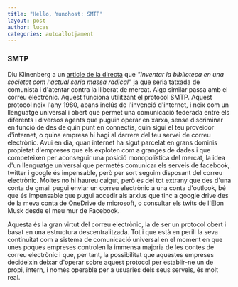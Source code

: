 ```yaml
---
title: "Hello, Yunohost: SMTP"
layout: post
author: lucas
categories: autoallotjament
---
```


### SMTP

Diu Klinenberg a un [article de la directa](https://directa.cat/inventar-la-biblioteca-en-una-societat-com-lactual-seria-massa-radical/)
que *"Inventar la biblioteca en una societat com l'actual seria massa radical"*
ja que seria tatxada de comunista i d'atentar contra la lliberat de mercat.
Algo similar passa amb el correu electrònic. Aquest funciona utilitzant el
protocol SMTP. Aquest protocol neix l'any 1980, abans inclús de l'invenció
d'internet, i neix com un llenguatge universal i obert que permet una comunicació
federada entre els diferents i diversos agents que puguin operar en xarxa, sense
discriminar en funció de des de quin punt en connectis, quin sigui el teu proveidor
d'internet, o quina empresa hi hagi al darrere del teu servei de correu electrònic.
Avui en dia, quan internet ha sigut parcelat en grans dominis propietat d'empreses
que els exploten com a granges de dades i que competeixen per aconseguir una posició
monopolística del mercat, la idea d'un llenguatge universal que permetés comunicar
els serveis de facebook, twitter i google és impensable, però per sort
seguim disposant del correu electrònic. Moltes no hi haureu caigut, però és del tot
extrany que des d'una conta de gmail pugui enviar un correu electrònic a una conta
d'outlook, bé que és impensable que pugui accedir als arxius que tinc a google
drive des de la meva conta de OneDrive de microsoft, o consultar els twits de
l'Elon Musk desde el meu mur de Facebook.

Aquesta és la gran virtut del correu electrònic, la de ser un protocol obert
i basat en una estructura descentralitzada. Tot i que està en perill la seva
continuitat com a sistema de comunicació universal en el moment en que unes
poques empreses controlen la immensa majoria de les contes de correu electrònic
i que, per tant, la possibilitat que aquestes empreses decideixin deixar d'operar
sobre aquest protocol per establir-ne un de propi, intern, i només operable per a
usuaries dels seus serveis, és molt real.
